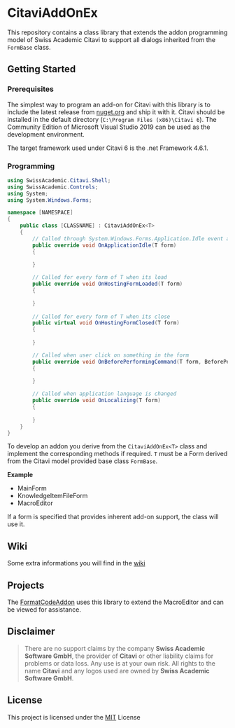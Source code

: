 # CitaviAddOnEx

This repository contains a class library that extends the addon programming model of Swiss Academic Citavi to support all dialogs inherited from the `FormBase` class.

## Getting Started

### Prerequisites

The simplest way to program an add-on for Citavi with this library is to include the latest release from [nuget.org](https://www.nuget.org/packages/CitaviAddOnEx/1.0.3) and ship it with it. Citavi should be installed in the default directory (`C:\Program Files (x86)\Citavi 6`). The Community Edition of Microsoft Visual Studio 2019 can be used as the development environment. 

The target framework used under Citavi 6 is the .net Framework 4.6.1.

### Programming

```csharp
using SwissAcademic.Citavi.Shell;
using SwissAcademic.Controls;
using System;
using System.Windows.Forms;

namespace [NAMESPACE]
{
    public class [CLASSNAME] : CitaviAddOnEx<T>
    {
        // Called through System.Windows.Forms.Application.Idle event and can used to check if as example button states changed
        public override void OnApplicationIdle(T form)
        {

        }
       
        // Called for every form of T when its load
        public override void OnHostingFormLoaded(T form)
        {
           
        }
        
        // Called for every form of T when its close
        public virtual void OnHostingFormClosed(T form) 
        { 
           
        }

        // Called when user click on something in the form
        public override void OnBeforePerformingCommand(T form, BeforePerformingCommandEventArgs e)
        {
           
        }

        // Called when application language is changed
        public override void OnLocalizing(T form)
        {
            
        }
    }
}
```

To develop an addon you derive from the `CitaviAddOnEx<T>` class and implement the corresponding methods if required. `T` must be a Form derived from the Citavi model provided base class `FormBase`.

**Example**
- MainForm
- KnowledgeItemFileForm
- MacroEditor

If a form is specified that provides inherent add-on support, the class will use it.

## Wiki

Some extra informations you will find in the [wiki](../..//wiki)

## Projects

The [FormatCodeAddon](https://github.com/lutz/FormatCodeAddon) uses this library to extend the MacroEditor and can be viewed for assistance.

## Disclaimer

>There are no support claims by the company **Swiss Academic Software GmbH**, the provider of **Citavi** or other liability claims for problems or data loss. Any use is at your own risk. All rights to the name **Citavi** and any logos used are owned by **Swiss Academic Software GmbH**.

## License

This project is licensed under the [MIT](LICENSE) License
